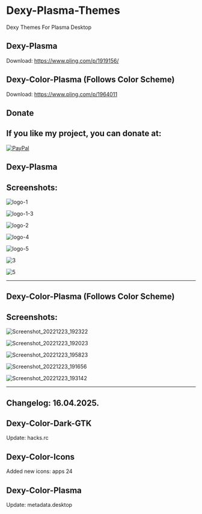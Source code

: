 # Dexy-Plasma-Themes

Dexy Themes For Plasma Desktop

Dexy-Plasma
-----------

Download: https://www.pling.com/p/1919156/

Dexy-Color-Plasma (Follows Color Scheme)
------------------------------------------

Download: https://www.pling.com/p/1964011


<html>
  <head>
    <meta charset="utf-8" />
  </head>
  <body>
    <h2>Donate</h2>
    <h2>If you like my project, you can donate at:</h2>
    <a href="https://www.paypal.com/paypalme/VesnaLazic">
    <img src="PayPal.png" alt="PayPal" />
    </a>
  </body>
</html>



Dexy-Plasma
-----------

Screenshots:
-------------

![logo-1](https://github.com/user-attachments/assets/065ccf6b-9fae-421f-bbed-d55ab1a824a6)

![logo-1-3](https://github.com/user-attachments/assets/7145f674-0cc5-46ba-9283-bb212704aca2)

![logo-2](https://github.com/user-attachments/assets/ca300869-183c-4c04-931d-021108cfb059)

![logo-4](https://github.com/user-attachments/assets/e406a575-ae2d-480a-ac52-495225cb1df3)

![logo-5](https://github.com/user-attachments/assets/7ddaf889-6849-4100-8664-49b930d5efe9)

![3](https://user-images.githubusercontent.com/45247573/195152653-59a47253-3cb7-45da-9370-a6db56353748.png)

![5](https://user-images.githubusercontent.com/45247573/195153860-b5fc4561-c575-48ce-b125-b696af247810.png)
______________________________________________________________________________________________________________


Dexy-Color-Plasma (Follows Color Scheme)
----------------------------------------

Screenshots:
-------------

![Screenshot_20221223_192322](https://user-images.githubusercontent.com/45247573/209803033-b66af263-f4eb-47a7-a4cf-edecb7821e63.jpg)

![Screenshot_20221223_192023](https://user-images.githubusercontent.com/45247573/209803076-abb07881-a35a-411e-8278-df65b3e7f119.jpg)

![Screenshot_20221223_195823](https://user-images.githubusercontent.com/45247573/209803103-98b8415e-54f9-449b-92e6-3726513b4069.jpg)

![Screenshot_20221223_191656](https://user-images.githubusercontent.com/45247573/209803882-ed7ee166-a0e7-4aa4-a952-790ea60b4fac.png)

![Screenshot_20221223_193142](https://user-images.githubusercontent.com/45247573/209803243-fc053caa-0fb8-4add-a7ec-0a368c2d40f6.jpg)

______________________________________________________________________________________________________________________________________


Changelog: 16.04.2025.
------------------------

Dexy-Color-Dark-GTK
--------------------

Update: hacks.rc

Dexy-Color-Icons
----------------

Added new icons: apps 24

Dexy-Color-Plasma
-----------------

Update: metadata.desktop


















